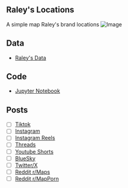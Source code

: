 ## Raley's Locations
A simple map Raley's brand locations
![Image](https://drive.google.com/uc?export=view&id=)

## Data
* [Raley's Data](https://www.raleys.com/stores)

## Code
* [Jupyter Notebook](FormatData.ipynb)

## Posts
- [ ] [Tiktok]()
- [ ] [Instagram]()
- [ ] [Instagram Reels]()
- [ ] [Threads]()
- [ ] [Youtube Shorts]()
- [ ] [BlueSky]()
- [ ] [Twitter/X]()
- [ ] [Reddit r/Maps]()
- [ ] [Reddit r/MapPorn]()
